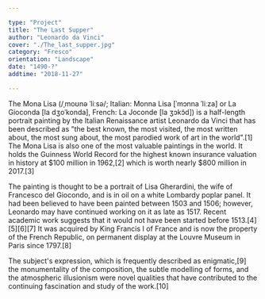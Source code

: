 ```yaml
---

type: "Project"
title: "The Last Supper"
author: "Leonardo da Vinci"
cover: "./The_last_supper.jpg"
category: "Fresco"
orientation: "Landscape"
date: "1490-?"
addtime: "2018-11-27"

---
```


The Mona Lisa (/ˌmoʊnə ˈliːsə/; Italian: Monna Lisa [ˈmɔnna ˈliːza] or La Gioconda [la dʒoˈkonda], French: La Joconde [la ʒɔkɔ̃d]) is a half-length portrait painting by the Italian Renaissance artist Leonardo da Vinci that has been described as "the best known, the most visited, the most written about, the most sung about, the most parodied work of art in the world".[1] The Mona Lisa is also one of the most valuable paintings in the world. It holds the Guinness World Record for the highest known insurance valuation in history at $100 million in 1962,[2] which is worth nearly $800 million in 2017.[3]

The painting is thought to be a portrait of Lisa Gherardini, the wife of Francesco del Giocondo, and is in oil on a white Lombardy poplar panel. It had been believed to have been painted between 1503 and 1506; however, Leonardo may have continued working on it as late as 1517. Recent academic work suggests that it would not have been started before 1513.[4][5][6][7] It was acquired by King Francis I of France and is now the property of the French Republic, on permanent display at the Louvre Museum in Paris since 1797.[8]

The subject's expression, which is frequently described as enigmatic,[9] the monumentality of the composition, the subtle modelling of forms, and the atmospheric illusionism were novel qualities that have contributed to the continuing fascination and study of the work.[10]
